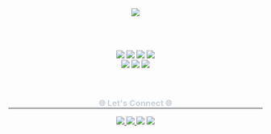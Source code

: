 <div align= "center">
    <img src="https://capsule-render.vercel.app/api?type=waving&color=0:7800a3,100:fcff61&height=120&text=Mun%20Seoyeon&animation=twinkling&fontColor=fbcdfe&fontSize=50" />
    </div><br><br><br>


<div align= "center">
    <br> 
    <div style="margin: 0 auto; text-align: center;" align= "center"> 
      <img src="https://img.shields.io/badge/python-%233776AB.svg?&style=for-the-badge&logo=python&logoColor=white" />
       <img src="https://img.shields.io/badge/Github-181717?style=for-the-badge&logo=Github&logoColor=white">
          <img src="https://img.shields.io/badge/Git-F05032?style=for-the-badge&logo=Git&logoColor=white">
           <img src="https://img.shields.io/badge/figma-%23F24E1E.svg?&style=for-the-badge&logo=figma&logoColor=white" /><br>
            <img src="https://img.shields.io/badge/adobe%20photoshop-%2331A8FF.svg?&style=for-the-badge&logo=adobe%20photoshop&logoColor=white" />
             <img src="https://img.shields.io/badge/adobe%20illustrator-%23FF9A00.svg?&style=for-the-badge&logo=adobe%20illustrator&logoColor=black" />
              <img src="https://img.shields.io/badge/MySQL-4479A1?style=for-the-badge&logo=MySQL&logoColor=white">
             </div>

     
</div>
  <br><br> <div align= "center">
    <h3 style="border-bottom: 1px solid #21262d; color: #c9d1d9;"> 🌐 Let's Connect 🌐  </h3>  
    <div align= "center"> <a href=https://blog.naver.com/moonseoyeon__> <img src="https://img.shields.io/badge/Naver-03C75A?style=for-the-badge&logo=Naver&logoColor=white&link=https://blog.naver.com/moonseoyeon__"> </a>
         <a href=mailto:munseoyeon320@gmail.com> <img src="https://img.shields.io/badge/Gmail-EA4335?style=for-the-badge&logo=Gmail&logoColor=white&link=mailto:munseoyeon320@gmail.com"> </a>
         <a href='https://www.linkedin.com/in/seoyeon-moon-33ab97320/'><img src="https://img.shields.io/badge/LinkedIn-0077B5?style=for-the-badge&logo=linkedin&logoColor=white" /></a>
          <a href='https://github.com/MunSeoYeon'><img src="https://img.shields.io/badge/GitHub%20Pages-222222?style=for-the-badge&logo=GitHub%20Pages&logoColor=white" /></a>
           </div>  <br> 
    <div align= "center">  </div> 
    </div>
    
